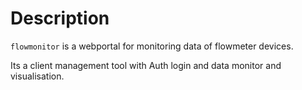 # Description
`flowmonitor` is a webportal for monitoring data of flowmeter devices.

Its a client management tool with Auth login and data monitor and visualisation.
